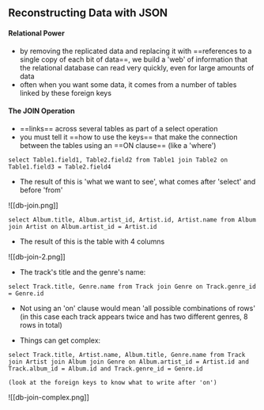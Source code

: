 ## Reconstructing Data with JSON

#### Relational Power

- by removing the replicated data and replacing it with ==references to a single copy of each bit of data==, we build a 'web' of information that the relational database can read very quickly, even for large amounts of data
- often when you want some data, it comes from a number of tables linked by these foreign keys

#### The JOIN Operation

- ==links== across several tables as part of a select operation
- you must tell it ==how to use the keys== that make the connection between the tables using an ==ON clause== (like a 'where')

```
select Table1.field1, Table2.field2 from Table1 join Table2 on Table1.field3 = Table2.field4 
```

- The result of this is 'what we want to see', what comes after 'select' and before 'from'


![[db-join.png]]

```
select Album.title, Album.artist_id, Artist.id, Artist.name from Album join Artist on Album.artist_id = Artist.id
```

- The result of this is the table with 4 columns

![[db-join-2.png]]

- The track's title and the genre's name:

```
select Track.title, Genre.name from Track join Genre on Track.genre_id = Genre.id
```

- Not using an 'on' clause would mean 'all possible combinations of rows' (in this case each track appears twice and has two different genres, 8 rows in total)

- Things can get complex:

```
select Track.title, Artist.name, Album.title, Genre.name from Track join Artist join Album join Genre on Album.artist_id = Artist.id and Track.album_id = Album.id and Track.genre_id = Genre.id

(look at the foreign keys to know what to write after 'on')
```

![[db-join-complex.png]]